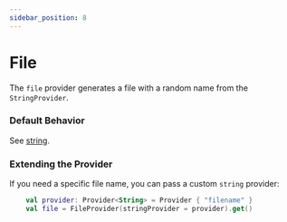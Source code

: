 ```yaml
---
sidebar_position: 8
---
```


# File

The `file` provider generates a file with a random name from the `StringProvider`.

### Default Behavior

See [string](string.md).

### Extending the Provider

If you need a specific file name, you can pass a custom `string` provider:

```kotlin
    val provider: Provider<String> = Provider { "filename" }
    val file = FileProvider(stringProvider = provider).get()
```
